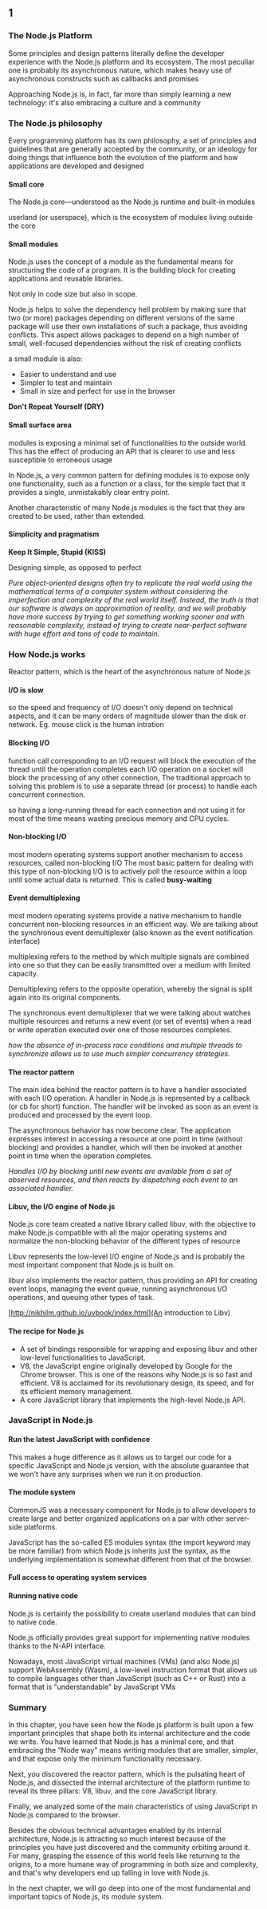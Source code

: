 
## 1

### The Node.js Platform

Some principles and design patterns literally define the developer experience with the Node.js platform and its ecosystem. The most peculiar one is probably its asynchronous nature, which makes heavy use of asynchronous constructs such as callbacks and promises

 Approaching Node.js is, in fact, far more than simply learning a new technology: it's also embracing a culture and a community
 
 ### The Node.js philosophy
 
 Every programming platform has its own philosophy, a set of principles and guidelines that are generally accepted by the community, or an ideology for doing things that influence both the evolution of the platform and how applications are developed and designed
 
 #### Small core
 
 The Node.js core—understood as the Node.js runtime and built-in modules
 
 userland (or userspace), which is the ecosystem of modules living outside the core
 
#### Small modules

Node.js uses the concept of a module as the fundamental means for structuring the code of a program. It is the building block for creating applications and reusable libraries.

Not only in code size but also in scope.

Node.js helps to solve the dependency hell problem by making sure that two (or more) packages depending on different versions of the same package will use their own installations of such a package, thus avoiding conflicts. This aspect allows packages to depend on a high number of small, well-focused dependencies without the risk of creating conflicts

 a small module is also:
* Easier to understand and use
* Simpler to test and maintain
* Small in size and perfect for use in the browser

**Don't Repeat Yourself (DRY)**

#### Small surface area

modules is exposing a minimal set of functionalities to the outside world. This has the effect of producing an API that is clearer to use and less susceptible to erroneous usage

In Node.js, a very common pattern for defining modules is to expose only one functionality, such as a function or a class, for the simple fact that it provides a single, unmistakably clear entry point.

Another characteristic of many Node.js modules is the fact that they are created to be used, rather than extended.

#### Simplicity and pragmatism
**Keep It Simple, Stupid (KISS)**

Designing simple, as opposed to perfect

_Pure object-oriented designs often try to replicate the real world using the mathematical terms of a computer system without considering the imperfection and complexity of the real world itself. Instead, the truth is that our software is always an approximation of reality, and we will probably have more success by trying to get something working sooner and with reasonable complexity, instead of trying to create near-perfect software with huge effort and tons of code to maintain._


### How Node.js works

Reactor pattern, which is the heart of the asynchronous nature of Node.js

#### I/O is slow

so the speed and frequency of I/O doesn't only depend on technical aspects, and it can be many orders of magnitude slower than the disk or network. Eg. mouse click is the human intration

#### Blocking I/O

function call corresponding to an I/O request will block the execution of the thread until the operation completes
each I/O operation on a socket will block the processing of any other connection, The traditional approach to solving this problem is to use a separate thread (or process) to handle each concurrent connection.

so having a long-running thread for each connection and not using it for most of the time means wasting precious memory and CPU cycles.

#### Non-blocking I/O

most modern operating systems support another mechanism to access resources, called non-blocking I/O
The most basic pattern for dealing with this type of non-blocking I/O is to actively poll the resource within a loop until some actual data is returned. This is called **busy-waiting**

#### Event demultiplexing

most modern operating systems provide a native mechanism to handle concurrent non-blocking resources in an efficient way. We are talking about the synchronous event demultiplexer (also known as the event notification interface)

multiplexing refers to the method by which multiple signals are combined into one so that they can be easily transmitted over a medium with limited capacity.

Demultiplexing refers to the opposite operation, whereby the signal is split again into its original components.

The synchronous event demultiplexer that we were talking about watches multiple resources and returns a new event (or set of events) when a read or write operation executed over one of those resources completes.

_how the absence of in-process race conditions and multiple threads to synchronize allows us to use much simpler concurrency strategies._

#### The reactor pattern

The main idea behind the reactor pattern is to have a handler associated with each I/O operation. A handler in Node.js is represented by a callback (or cb for short) function.
The handler will be invoked as soon as an event is produced and processed by the event loop.

The asynchronous behavior has now become clear. The application expresses interest in accessing a resource at one point in time (without blocking) and provides a handler, which will then be invoked at another point in time when the operation completes.

_Handles I/O by blocking until new events are available from a set of observed resources, and then reacts by dispatching each event to an associated handler._

#### Libuv, the I/O engine of Node.js

Node.js core team created a native library called libuv, with the objective to make Node.js compatible with all the major operating systems and normalize the non-blocking behavior of the different types of resource

Libuv represents the low-level I/O engine of Node.js and is probably the most important component that Node.js is built on.

libuv also implements the reactor pattern, thus providing an API for creating event loops, managing the event queue, running asynchronous I/O operations, and queuing other types of task.

[http://nikhilm.github.io/uvbook/index.html](An introduction to Libv)

#### The recipe for Node.js

* A set of bindings responsible for wrapping and exposing libuv and other low-level functionalities to JavaScript.
* V8, the JavaScript engine originally developed by Google for the Chrome browser. This is one of the reasons why Node.js is so fast and efficient. V8 is acclaimed for its revolutionary design, its speed, and for its efficient memory management.
* A core JavaScript library that implements the high-level Node.js API.

### JavaScript in Node.js

#### Run the latest JavaScript with confidence

This makes a huge difference as it allows us to target our code for a specific JavaScript and Node.js version, with the absolute guarantee that we won't have any surprises when we run it on production.

#### The module system

CommonJS was a necessary component for Node.js to allow developers to create large and better organized applications on a par with other server-side platforms.

JavaScript has the so-called ES modules syntax (the import keyword may be more familiar) from which Node.js inherits just the syntax, as the underlying implementation is somewhat different from that of the browser.

#### Full access to operating system services

#### Running native code

Node.js is certainly the possibility to create userland modules that can bind to native code.

Node.js officially provides great support for implementing native modules thanks to the N-API interface.

Nowadays, most JavaScript virtual machines (VMs) (and also Node.js) support WebAssembly (Wasm), a low-level instruction format that allows us to compile languages other than JavaScript (such as C++ or Rust) into a format that is "understandable" by JavaScript VMs

### Summary
In this chapter, you have seen how the Node.js platform is built upon a few important principles that shape both its internal architecture and the code we write. You have learned that Node.js has a minimal core, and that embracing the "Node way" means writing modules that are smaller, simpler, and that expose only the minimum functionality necessary.

Next, you discovered the reactor pattern, which is the pulsating heart of Node.js, and dissected the internal architecture of the platform runtime to reveal its three pillars: V8, libuv, and the core JavaScript library.

Finally, we analyzed some of the main characteristics of using JavaScript in Node.js compared to the browser.

Besides the obvious technical advantages enabled by its internal architecture, Node.js is attracting so much interest because of the principles you have just discovered and the community orbiting around it. For many, grasping the essence of this world feels like returning to the origins, to a more humane way of programming in both size and complexity, and that's why developers end up falling in love with Node.js.

In the next chapter, we will go deep into one of the most fundamental and important topics of Node.js, its module system.


